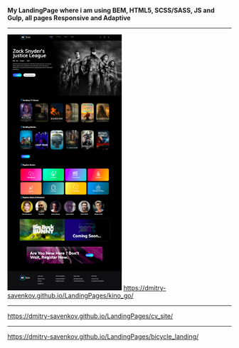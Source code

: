 **My LandingPage where i am using BEM, HTML5, SCSS/SASS, JS and Gulp, all pages Responsive and Adaptive**

* * *
![alt text](screen/kinogo.png "Описание будет тут")​
https://dmitry-savenkov.github.io/LandingPages/kino_go/
* * *
https://dmitry-savenkov.github.io/LandingPages/cv_site/
* * *
https://dmitry-savenkov.github.io/LandingPages/bicycle_landing/
